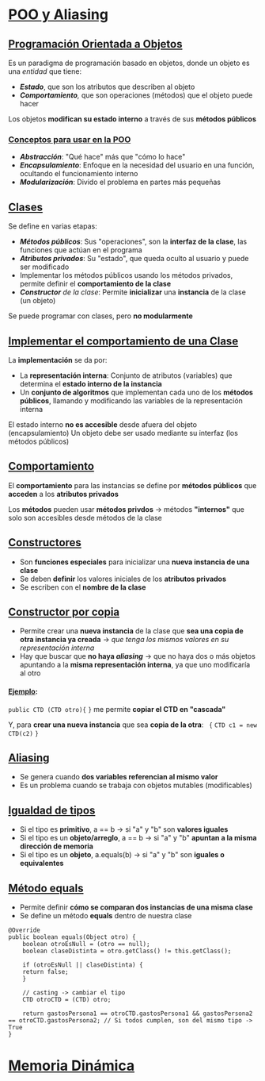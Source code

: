 # <u>POO y Aliasing</u>
## <u>Programación Orientada a Objetos</u>
Es un paradigma de programación basado en objetos, donde un objeto es una _entidad_ que tiene:
- _**Estado**_, que son los atributos que describen al objeto
- _**Comportamiento**,_ que son operaciones (métodos) que el objeto puede hacer

Los objetos **modifican su estado interno** a través de sus **métodos públicos**
### <u>Conceptos para usar en la POO</u>
- ***Abstracción***: "Qué hace" más que "cómo lo hace"
- ***Encapsulamiento***: Enfoque en la necesidad del usuario en una función, ocultando el funcionamiento interno
- ***Modularización***: Divido el problema en partes más pequeñas

## <u>Clases</u>
Se define en varias etapas:
- ***Métodos públicos***: Sus "operaciones", son la **interfaz de la clase**, las funciones que actúan en el programa
- ***Atributos privados***: Su "estado", que queda oculto al usuario y puede ser modificado
- Implementar los métodos públicos usando los métodos privados, permite definir el **comportamiento de la clase**
- _**Constructor** de la clase_: Permite **inicializar** una **instancia** de la clase (un objeto)

Se puede programar con clases, pero **no modularmente**

## <u>Implementar el comportamiento de una Clase</u>
La **implementación** se da por:
- La **representación interna**: Conjunto de atributos (variables) que determina el **estado interno de la instancia**
- Un **conjunto de algoritmos** que implementan cada uno de los **métodos públicos**, llamando y modificando las variables de la representación interna

El estado interno **no es accesible** desde afuera del objeto (encapsulamiento)
Un objeto debe ser usado mediante su interfaz (los métodos públicos)


## <u>Comportamiento</u>
El **comportamiento** para las instancias se define por **métodos públicos** que **acceden** a los **atributos privados**

Los **métodos** pueden usar **métodos privdos** $\to$ métodos **"internos"** que solo son accesibles desde métodos de la clase

## <u>Constructores</u>
- Son **funciones especiales** para inicializar una **nueva instancia de una clase** 
- Se deben **definir** los valores iniciales de los **atributos privados**
- Se escriben con el **nombre de la clase**

## <u>Constructor por copia</u>
- Permite crear una **nueva instancia** de la clase que **sea una copia de otra instancia ya creada** $\to$ _que tenga los mismos valores en su representación interna_ 
- Hay que buscar que **no haya _aliasing_** $\to$ que no haya dos o más objetos apuntando a la **misma representación interna**, ya que uno modificaría al otro

#### <u>Ejemplo</u>:
```public CTD (CTD otro){```
```}``` 
me permite **copiar el CTD en "cascada"**
	
Y, para **crear una nueva instancia** que sea **copia de la otra**:
		``` {```
			```CTD c1 = new CTD(c2)```
		```}```

## <u>Aliasing</u>
- Se genera cuando **dos variables referencian al mismo valor**
- Es un problema cuando se trabaja con objetos mutables (modificables)

## <u>Igualdad de tipos</u>
- Si el tipo es **primitivo**, a == b $\to$ si "a" y "b" son **valores iguales**
- Si el tipo es un **objeto/arreglo**, a == b $\to$ si "a" y "b" **apuntan a la misma dirección de memoria**
- Si el tipo es un **objeto**, a.equals(b) $\to$ si "a" y "b" son **iguales o equivalentes**

## <u>Método equals</u>
- Permite definir **cómo se comparan dos instancias de una misma clase**
- Se define un método **equals** dentro de nuestra clase

```
@Override
public boolean equals(Object otro) {
	boolean otroEsNull = (otro == null);
	boolean claseDistinta = otro.getClass() != this.getClass();
	
	if (otroEsNull || claseDistinta) {
	return false;
	}
	
	// casting -> cambiar el tipo
	CTD otroCTD = (CTD) otro;
	
	return gastosPersona1 == otroCTD.gastosPersona1 && gastosPersona2 == otroCTD.gastosPersona2; // Si todos cumplen, son del mismo tipo -> True
}
```



# <u>Memoria Dinámica</u>
